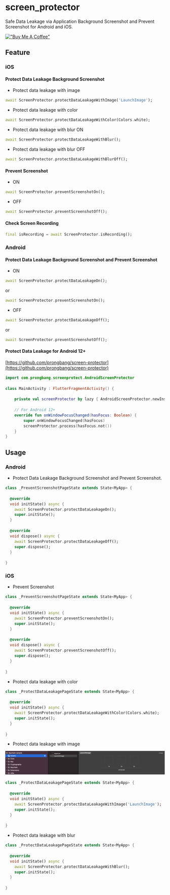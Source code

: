 # screen_protector

Safe Data Leakage via Application Background Screenshot and Prevent Screenshot for Android and iOS.

[!["Buy Me A Coffee"](https://www.buymeacoffee.com/assets/img/custom_images/orange_img.png)](https://www.buymeacoffee.com/prongbang)

## Feature

### iOS

#### Protect Data Leakage Background Screenshot

- Protect data leakage with image

```dart
await ScreenProtector.protectDataLeakageWithImage('LaunchImage');
```

- Protect data leakage with color

```dart
await ScreenProtector.protectDataLeakageWithColor(Colors.white);
```

- Protect data leakage with blur ON

```dart
await ScreenProtector.protectDataLeakageWithBlur();
```

- Protect data leakage with blur OFF

```dart
await ScreenProtector.protectDataLeakageWithBlurOff();
```

#### Prevent Screenshot

- ON

```dart
await ScreenProtector.preventScreenshotOn();
```

- OFF

```dart
await ScreenProtector.preventScreenshotOff();
```

#### Check Screen Recording

```dart
final isRecording = await ScreenProtector.isRecording();
```

### Android

#### Protect Data Leakage Background Screenshot and Prevent Screenshot 

- ON

```dart
await ScreenProtector.protectDataLeakageOn();
```

or

```dart
await ScreenProtector.preventScreenshotOn();
```

- OFF

```dart
await ScreenProtector.protectDataLeakageOff();
```

or

```dart
await ScreenProtector.preventScreenshotOff();
```

#### Protect Data Leakage for Android 12+

[https://github.com/prongbang/screen-protector](https://github.com/prongbang/screen-protector)

```kotlin
import com.prongbang.screenprotect.AndroidScreenProtector

class MainActivity : FlutterFragmentActivity() {

    private val screenProtector by lazy { AndroidScreenProtector.newInstance(this) }

    // For Android 12+
    override fun onWindowFocusChanged(hasFocus: Boolean) {
        super.onWindowFocusChanged(hasFocus)
        screenProtector.process(hasFocus.not())
    }
}
```

## Usage

### Android

- Protect Data Leakage Background Screenshot and Prevent Screenshot.

```dart
class _PreventScreenshotPageState extends State<MyApp> {
  
  @override
  void initState() async {
    await ScreenProtector.protectDataLeakageOn();
    super.initState();
  }

  @override
  void dispose() async {
    await ScreenProtector.protectDataLeakageOff();
    super.dispose();
  }
  
}
```

### iOS

- Prevent Screenshot

```dart
class _PreventScreenshotPageState extends State<MyApp> {
  
  @override
  void initState() async {
    await ScreenProtector.preventScreenshotOn();
    super.initState();
  }

  @override
  void dispose() async {
    await ScreenProtector.preventScreenshotOff();
    super.dispose();
  }
  
}
```

- Protect data leakage with color

```dart
class _ProtectDataLeakagePageState extends State<MyApp> {
  
  @override
  void initState() async {
    await ScreenProtector.protectDataLeakageWithColor(Colors.white);
    super.initState();
  }
  
}
```

- Protect data leakage with image

![image01.png](screenshot/image01.png)

```dart
class _ProtectDataLeakagePageState extends State<MyApp> {
  
  @override
  void initState() async {
    await ScreenProtector.protectDataLeakageWithImage('LaunchImage');
    super.initState();
  }
  
}
```

- Protect data leakage with blur

```dart
class _ProtectDataLeakagePageState extends State<MyApp> {
  
  @override
  void initState() async {
    await ScreenProtector.protectDataLeakageWithBlur();
    super.initState();
  }
  
}
```
